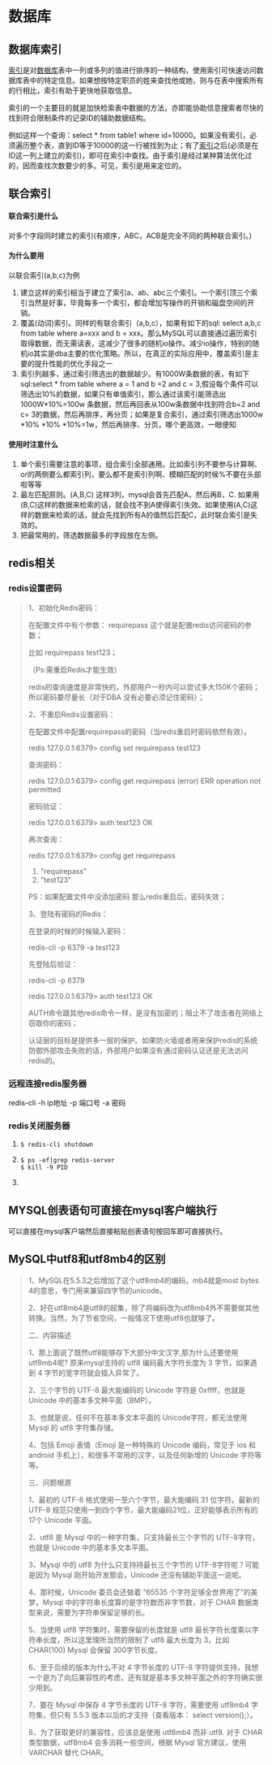 # 数据库



## 数据库索引

[索引](https://baike.baidu.com/item/%E7%B4%A2%E5%BC%95)是对[数据库](https://baike.baidu.com/item/%E6%95%B0%E6%8D%AE%E5%BA%93)表中一列或多列的值进行排序的一种结构，使用索引可快速访问数据库表中的特定信息。如果想按特定职员的姓来查找他或她，则与在表中搜索所有的行相比，索引有助于更快地获取信息。

索引的一个主要目的就是加快检索表中数据的方法，亦即能协助信息搜索者尽快的找到符合限制条件的记录ID的辅助数据结构。

例如这样一个查询：select * from table1 where id=10000。如果没有索引，必须遍历整个表，直到ID等于10000的这一行被找到为止；有了[索引](https://baike.baidu.com/item/%E7%B4%A2%E5%BC%95/5716853)之后(必须是在ID这一列上建立的索引)，即可在索引中查找。由于索引是经过某种算法优化过的，因而查找次数要少的多。可见，索引是用来定位的。



## 联合索引

#### 联合索引是什么

对多个字段同时建立的索引(有顺序，ABC，ACB是完全不同的两种联合索引。)

#### 为什么要用

以联合索引(a,b,c)为例

1. 建立这样的索引相当于建立了索引a、ab、abc三个索引。一个索引顶三个索引当然是好事，毕竟每多一个索引，都会增加写操作的开销和磁盘空间的开销。
2. 覆盖(动词)索引。同样的有联合索引（a,b,c），如果有如下的sql: select a,b,c from table where a=xxx and b = xxx。那么MySQL可以直接通过遍历索引取得数据，而无需读表，这减少了很多的随机io操作。减少io操作，特别的随机io其实是dba主要的优化策略。所以，在真正的实际应用中，覆盖索引是主要的提升性能的优化手段之一
3. 索引列越多，通过索引筛选出的数据越少。有1000W条数据的表，有如下sql:select * from table where a = 1 and b =2 and c = 3,假设每个条件可以筛选出10%的数据，如果只有单值索引，那么通过该索引能筛选出1000W*10%=100w 条数据，然后再回表从100w条数据中找到符合b=2 and c= 3的数据，然后再排序，再分页；如果是复合索引，通过索引筛选出1000w *10% *10% *10%=1w，然后再排序、分页，哪个更高效，一眼便知

#### 使用时注意什么

1. 单个索引需要注意的事项，组合索引全部通用。比如索引列不要参与计算啊、or的两侧要么都索引列，要么都不是索引列啊、模糊匹配的时候%不要在头部啦等等
2. 最左匹配原则。(A,B,C) 这样3列，mysql会首先匹配A，然后再B，C. 
   如果用(B,C)这样的数据来检索的话，就会找不到A使得索引失效。如果使用(A,C)这样的数据来检索的话，就会先找到所有A的值然后匹配C，此时联合索引是失效的。
3. 把最常用的，筛选数据最多的字段放在左侧。



## redis相关

### redis设置密码

>1、初始化Redis密码：
>
>   在配置文件中有个参数： requirepass  这个就是配置redis访问密码的参数；
>
>   比如 requirepass test123；
>
>   （Ps:需重启Redis才能生效）
>
>   redis的查询速度是非常快的，外部用户一秒内可以尝试多大150K个密码；所以密码要尽量长（对于DBA 没有必要必须记住密码）；
>
>   2、不重启Redis设置密码：
>
>   在配置文件中配置requirepass的密码（当redis重启时密码依然有效）。
>
>   redis 127.0.0.1:6379> config set requirepass test123
>
>   查询密码：
>
>   redis 127.0.0.1:6379> config get requirepass
>   (error) ERR operation not permitted
>
>   密码验证：
>
>   redis 127.0.0.1:6379> auth test123
>   OK
>
>   再次查询：
>
>   redis 127.0.0.1:6379> config get requirepass
>   1) "requirepass"
>   2) "test123"
>
>   PS：如果配置文件中没添加密码 那么redis重启后，密码失效；
>
>   3、登陆有密码的Redis：
>
>   在登录的时候的时候输入密码：
>
>   redis-cli -p 6379 -a test123
>
>   先登陆后验证：
>
>   redis-cli -p 6379
>
>   redis 127.0.0.1:6379> auth test123
>   OK
>
>   AUTH命令跟其他redis命令一样，是没有加密的；阻止不了攻击者在网络上窃取你的密码；
>
>   认证层的目标是提供多一层的保护。如果防火墙或者用来保护redis的系统防御外部攻击失败的话，外部用户如果没有通过密码认证还是无法访问redis的。



### 远程连接redis服务器

redis-cli -h ip地址  -p 端口号 -a 密码



### redis关闭服务器

1. ```shell
   $ redis-cli shutdown
   ```

2. ```shell
   $ ps -ef|grep redis-server
   $ kill -9 PID
   ```

3. 



## MYSQL创表语句可直接在mysql客户端执行

可以直接在mysql客户端然后直接粘贴创表语句按回车即可直接执行。



## MySQL中utf8和utf8mb4的区别

> 1、MySQL在5.5.3之后增加了这个utf8mb4的编码，mb4就是most bytes 4的意思，专门用来兼容四字节的unicode。
>
> 2、好在utf8mb4是utf8的超集，除了将编码改为utf8mb4外不需要做其他转换。当然，为了节省空间，一般情况下使用utf8也就够了。
>
> 二、内容描述
>
> 1、那上面说了既然utf8能够存下大部分中文汉字,那为什么还要使用utf8mb4呢? 原来mysql支持的 utf8 编码最大字符长度为 3 字节，如果遇到 4 字节的宽字符就会插入异常了。
>
> 2、三个字节的 UTF-8 最大能编码的 Unicode 字符是 0xffff，也就是 Unicode 中的基本多文种平面（BMP）。
>
> 3、也就是说，任何不在基本多文本平面的 Unicode字符，都无法使用 Mysql 的 utf8 字符集存储。
>
> 4、包括 Emoji 表情（Emoji 是一种特殊的 Unicode 编码，常见于 ios 和 android 手机上），和很多不常用的汉字，以及任何新增的 Unicode 字符等等。
>
> 三、问题根源
>
> 1、最初的 UTF-8 格式使用一至六个字节，最大能编码 31 位字符。最新的 UTF-8 规范只使用一到四个字节，最大能编码21位，正好能够表示所有的 17个 Unicode 平面。
>
> 2、utf8 是 Mysql 中的一种字符集，只支持最长三个字节的 UTF-8字符，也就是 Unicode 中的基本多文本平面。
>
> 3、Mysql 中的 utf8 为什么只支持持最长三个字节的 UTF-8字符呢？可能是因为 Mysql 刚开始开发那会，Unicode 还没有辅助平面这一说呢。
>
> 4、那时候，Unicode 委员会还做着 “65535 个字符足够全世界用了”的美梦。Mysql 中的字符串长度算的是字符数而非字节数，对于 CHAR 数据类型来说，需要为字符串保留足够的长。
>
> 5、当使用 utf8 字符集时，需要保留的长度就是 utf8 最长字符长度乘以字符串长度，所以这里理所当然的限制了 utf8 最大长度为 3，比如 CHAR(100) Mysql 会保留 300字节长度。
>
> 6、至于后续的版本为什么不对 4 字节长度的 UTF-8 字符提供支持，我想一个是为了向后兼容性的考虑，还有就是基本多文种平面之外的字符确实很少用到。
>
> 7、要在 Mysql 中保存 4 字节长度的 UTF-8 字符，需要使用 utf8mb4 字符集，但只有 5.5.3 版本以后的才支持（查看版本： select version();）。
>
> 8、为了获取更好的兼容性，应该总是使用 utf8mb4 而非 utf8. 对于 CHAR 类型数据，utf8mb4 会多消耗一些空间，根据 Mysql 官方建议，使用 VARCHAR 替代 CHAR。

